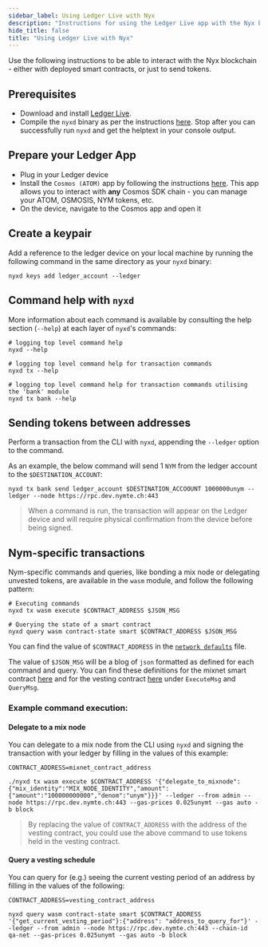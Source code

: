 ```yaml
---
sidebar_label: Using Ledger Live with Nyx
description: "Instructions for using the Ledger Live app with the Nyx blockchain"
hide_title: false
title: "Using Ledger Live with Nyx"
---
```


Use the following instructions to be able to interact with the Nyx blockchain - either with deployed smart contracts, or just to send tokens. 

## Prerequisites 
* Download and install [Ledger Live](https://www.ledger.com/ledger-live). 
* Compile the `nyxd` binary as per the instructions [here](/docs/next/run-nym-nodes/nodes/validators#building-the-nym-validator). Stop after you can successfully run `nyxd` and get the helptext in your console output. 

## Prepare your Ledger App 
* Plug in your Ledger device                                                    
* Install the `Cosmos (ATOM)` app by following the instructions [here](https://hub.cosmos.network/main/resources/ledger.html). This app allows you to interact with **any** Cosmos SDK chain - you can manage your ATOM, OSMOSIS, NYM tokens, etc.                                              
* On the device, navigate to the Cosmos app and open it    

## Create a keypair 
Add a reference to the ledger device on your local machine by running the following command in the same directory as your `nyxd` binary: 

```
nyxd keys add ledger_account --ledger 
```  

## Command help with `nyxd`
More information about each command is available by consulting the help section (`--help`) at each layer of `nyxd`'s commands:

```
# logging top level command help
nyxd --help

# logging top level command help for transaction commands 
nyxd tx --help

# logging top level command help for transaction commands utilising the 'bank' module
nyxd tx bank --help
```

## Sending tokens between addresses
Perform a transaction from the CLI with `nyxd`, appending the `--ledger` option to the command. 

As an example, the below command will send 1 `NYM` from the ledger account to the `$DESTINATION_ACCOUNT`:

```
nyxd tx bank send ledger_account $DESTINATION_ACCOOUNT 1000000unym --ledger --node https://rpc.dev.nymte.ch:443
```

> When a command is run, the transaction will appear on the Ledger device and will require physical confirmation from the device before being signed.

## Nym-specific transactions
Nym-specific commands and queries, like bonding a mix node or delegating unvested tokens, are available in the `wasm` module, and follow the following pattern: 

```
# Executing commands
nyxd tx wasm execute $CONTRACT_ADDRESS $JSON_MSG

# Querying the state of a smart contract 
nyxd query wasm contract-state smart $CONTRACT_ADDRESS $JSON_MSG
```

You can find the value of `$CONTRACT_ADDRESS` in the [`network defaults`](https://github.com/nymtech/nym/blob/release/v1.1.7/common/network-defaults/src/mainnet.rs) file. 

The value of `$JSON_MSG` will be a blog of `json` formatted as defined for each command and query. You can find these definitions for the mixnet smart contract [here](https://github.com/nymtech/nym/blob/develop/common/cosmwasm-smart-contracts/mixnet-contract/src/msg.rs) and for the vesting contract [here](https://github.com/nymtech/nym/blob/develop/common/cosmwasm-smart-contracts/vesting-contract/src/messages.rs) under `ExecuteMsg` and `QueryMsg`. 

### Example command execution: 

#### Delegate to a mix node
You can delegate to a mix node from the CLI using `nyxd` and signing the transaction with your ledger by filling in the values of this example: 
```
CONTRACT_ADDRESS=mixnet_contract_address

./nyxd tx wasm execute $CONTRACT_ADDRESS '{"delegate_to_mixnode":{"mix_identity":"MIX_NODE_IDENTITY","amount":{"amount":"100000000000","denom":"unym"}}}' --ledger --from admin --node https://rpc.dev.nymte.ch:443 --gas-prices 0.025unymt --gas auto -b block
```

> By replacing the value of `CONTRACT_ADDRESS` with the address of the vesting contract, you could use the above command to use tokens held in the vesting contract. 

#### Query a vesting schedule 
You can query for (e.g.) seeing the current vesting period of an address by filling in the values of the following: 
```
CONTRACT_ADDRESS=vesting_contract_address

nyxd query wasm contract-state smart $CONTRACT_ADDRESS '{"get_current_vesting_period"}:{"address": "address_to_query_for"}' --ledger --from admin --node https://rpc.dev.nymte.ch:443 --chain-id qa-net --gas-prices 0.025unymt --gas auto -b block  
```


